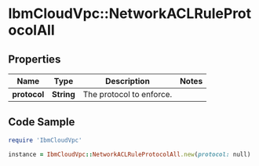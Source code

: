 # IbmCloudVpc::NetworkACLRuleProtocolAll

## Properties

Name | Type | Description | Notes
------------ | ------------- | ------------- | -------------
**protocol** | **String** | The protocol to enforce. | 

## Code Sample

```ruby
require 'IbmCloudVpc'

instance = IbmCloudVpc::NetworkACLRuleProtocolAll.new(protocol: null)
```


